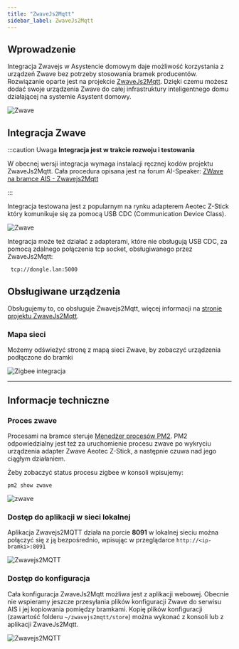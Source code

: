 ```yaml
---
title: "ZwaveJs2Mqtt"
sidebar_label: ZwaveJs2Mqtt
---
```


## Wprowadzenie


Integracja Zwavejs w Asystencie domowym daje możliwość korzystania z urządzeń Zwave bez potrzeby stosowania bramek producentów. Rozwiązanie oparte jest na projekcie [ZwaveJs2Mqtt](https://github.com/zwave-js/zwavejs2mqtt). Dzięki czemu możesz dodać swoje urządzenia Zwave do całej infrastruktury inteligentnego domu działającej na systemie Asystent domowy.

![Zwave](/img/en/frontend/zwave_control_panel_dark.png)

## Integracja Zwave

:::caution Uwaga
**Integracja jest w trakcie rozwoju i testowania**

W obecnej wersji integracja wymaga instalacji ręcznej kodów projektu ZwaveJs2Mqtt.
Cała procedura opisana jest na forum AI-Speaker: [ZWave na bramce AIS - Zwavejs2Mqtt](https://ai-speaker.discourse.group/t/zwave-na-bramce-ais-zwavejs2mqtt/1769)

:::

Integracja testowana jest z popularnym na rynku adapterem Aeotec Z-Stick który komunikuje się za pomocą USB CDC (Communication Device Class).

![Zwave](/img/en/frontend/zwave_adapter.jpeg)


Integracja może też działać z adapterami, które nie obsługują USB CDC, za pomocą zdalnego połączenia tcp socket, obsługiwanego przez ZwaveJs2Mqtt:
```
 tcp://dongle.lan:5000
```


## Obsługiwane urządzenia

Obsługujemy to, co obsługuje Zwavejs2Mqtt, więcej informacji na [stronie projektu ZwaveJs2Mqtt](https://zwave-js.github.io/zwavejs2mqtt/#/). 


### Mapa sieci

Możemy odświeżyć stronę z mapą sieci Zwave, by zobaczyć urządzenia podłączone do bramki

![Zigbee integracja](/img/en/frontend/zwave_mesh_diagram.png)



-----------------------------------------------------
## Informacje techniczne

### Proces zwave

Procesami na bramce steruje [Menedżer procesów PM2](http://pm2.keymetrics.io/).
PM2 odpowiedzialny jest też za uruchomienie procesu zwave po wykryciu urządzenia adapter Zwave Aeotec Z-Stick, a następnie czuwa nad jego ciągłym działaniem.

Żeby zobaczyć status procesu zigbee w konsoli wpisujemy:

```
pm2 show zwave
```

![zwave](/img/en/frontend/pm2_zwave.png)


### Dostęp do aplikacji w sieci lokalnej

Aplikacja Zwavejs2MQTT działa na porcie **8091** w lokalnej sieciu można połączyć się z ją bezpośrednio, wpisując w przeglądarce ``http://<ip-bramki>:8091``

![Zwavejs2MQTT](/img/en/frontend/app_zwavejs2mqtt.png)


### Dostęp do konfiguracja

Cała konfiguracja ZwaveJs2Mqtt możliwa jest z aplikacji webowej.
Obecnie nie wspieramy jeszcze przesyłania plików konfiguracji Zwave do serwisu AIS i jej kopiowania pomiędzy bramkami.
Kopię plików konfiguracji (zawartość folderu ``~/zwavejs2mqtt/store``) można wykonać z konsoli lub z aplikacji ZwaveJs2Mqtt. 

![Zwavejs2MQTT](/img/en/frontend/zwave_configuration.png)
